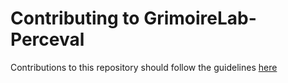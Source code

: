 # Contributing to GrimoireLab-Perceval

Contributions to this repository should follow the guidelines [here](https://github.com/chaoss/grimoirelab/blob/master/CONTRIBUTING.md)

